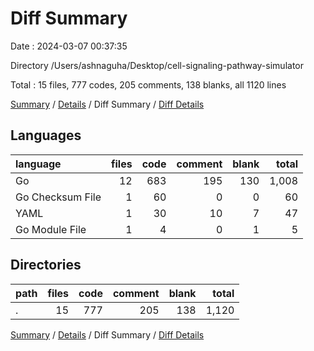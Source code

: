 # Diff Summary

Date : 2024-03-07 00:37:35

Directory /Users/ashnaguha/Desktop/cell-signaling-pathway-simulator

Total : 15 files,  777 codes, 205 comments, 138 blanks, all 1120 lines

[Summary](results.md) / [Details](details.md) / Diff Summary / [Diff Details](diff-details.md)

## Languages
| language | files | code | comment | blank | total |
| :--- | ---: | ---: | ---: | ---: | ---: |
| Go | 12 | 683 | 195 | 130 | 1,008 |
| Go Checksum File | 1 | 60 | 0 | 0 | 60 |
| YAML | 1 | 30 | 10 | 7 | 47 |
| Go Module File | 1 | 4 | 0 | 1 | 5 |

## Directories
| path | files | code | comment | blank | total |
| :--- | ---: | ---: | ---: | ---: | ---: |
| . | 15 | 777 | 205 | 138 | 1,120 |

[Summary](results.md) / [Details](details.md) / Diff Summary / [Diff Details](diff-details.md)